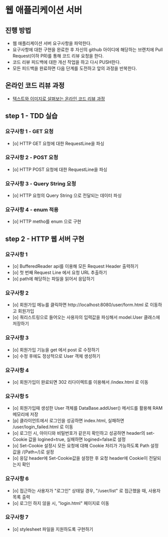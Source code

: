 # 웹 애플리케이션 서버
## 진행 방법
* 웹 애플리케이션 서버 요구사항을 파악한다.
* 요구사항에 대한 구현을 완료한 후 자신의 github 아이디에 해당하는 브랜치에 Pull Request(이하 PR)를 통해 코드 리뷰 요청을 한다.
* 코드 리뷰 피드백에 대한 개선 작업을 하고 다시 PUSH한다.
* 모든 피드백을 완료하면 다음 단계를 도전하고 앞의 과정을 반복한다.

## 온라인 코드 리뷰 과정
* [텍스트와 이미지로 살펴보는 온라인 코드 리뷰 과정](https://github.com/next-step/nextstep-docs/tree/master/codereview)

## step 1 - TDD 실습

### 요구사항 1 - GET 요청
- [o] HTTP GET 요청에 대한 RequestLine을 파싱

### 요구사항 2 - POST 요청
- [o] HTTP POST 요청에 대한 RequestLine을 파싱

### 요구사항 3 - Query String 요청
- [o] HTTP 요청의 Query String 으로 전달되는 데이터 파싱

### 요구사항 4 - enum 적용
- [o] HTTP metho를 enum 으로 구현 


## step 2 - HTTP 웹 서버 구현

### 요구사항 1 
- [o] BufferedReader api를 이용해 모든 Request Header 출력하기
- [o] 첫 번째 Request Line 에서 요청 URL 추출하기
- [o] path에 해당하는 파일을 읽어서 응답하기

### 요구사항 2
- [o] 회원가입 메뉴를 클릭하면 http://localhost:8080/user/form.html 로 이동하고 회원가입
- [o] 쿼리스트링으로 들어오는 사용자의 입력값을 파싱해서 model.User 클래스에 저장하기  

### 요구사항 3
- [o] 회원가입 기능을 get 에서 post 로 수정하기
- [o] 수정 후에도 정상적으로 User 객체 생성하기

### 요구사항 4
- [o] 회원가입이 완료되면 302 리다이렉트를 이용해서 /index.html 로 이동

### 요구사항 5
- [o] 회원가입때 생성한 User 객체를 DataBase.addUser() 메서드를 활용해 RAM 메모리에 저장
- [p] 클라이언트에서 로그인을 성공하면 index.html, 실패하면 /user/login_failed.html 로 이동
- [o] 로그인 시, 아이디와 비밀번호가 같은지 확인하고 성공하면 header의 set-Cookie 값을 logined=true, 실패하면 logined=false로 설정
- [o] Set-Cookie 설정시 모든 요청에 대해 Cookie 처리가 가능하도록 Path 설정 값을 /(Path=/)로 설정
- [o] 응답 header에 Set-Cookie값을 설정한 후 요청 header에 Cookie이 전달되는지 확인

### 요구사항 6
- [o] 접근하는 사용자가 "로그인" 상태일 경우, "/user/list" 로 접근했을 때, 사용자 목록 출력
- [o] 로그인 하지 않을 시, "login.html" 페이지로 이동

### 요구사항 7
- [o] stylesheet 파일을 지원하도록 구현하기

